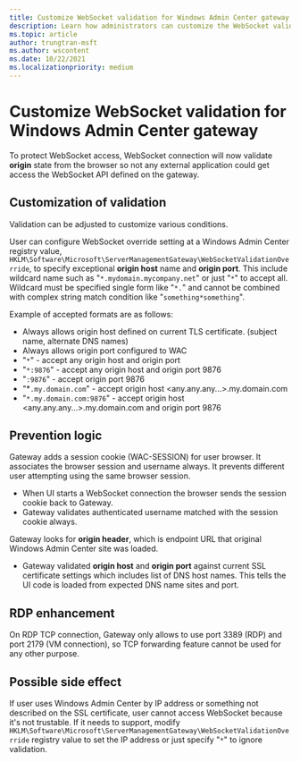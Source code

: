 ```yaml
---
title: Customize WebSocket validation for Windows Admin Center gateway
description: Learn how administrators can customize the WebSocket validation for their Windows Admin Center (Project Honolulu) instance. 
ms.topic: article
author: trungtran-msft
ms.author: wscontent
ms.date: 10/22/2021
ms.localizationpriority: medium
---
```


# Customize WebSocket validation for Windows Admin Center gateway

To protect WebSocket access, WebSocket connection will now validate **origin** state from the browser so not any external application could get access the WebSocket API defined on the gateway.

## Customization of validation

Validation can be adjusted to customize various conditions.

User can configure WebSocket override setting at a Windows Admin Center registry value, `HKLM\Software\Microsoft\ServerManagementGateway\WebSocketValidationOverride`, to specify exceptional **origin host** name and **origin port**. This include wildcard name such as "`*.mydomain.mycompany.net`" or just "`*`" to accept all. Wildcard must be specified single form like "`*.`" and cannot be combined with complex string match condition like "`something*something`". 

Example of accepted formats are as follows:
- Always allows origin host defined on current TLS certificate. (subject name, alternate DNS names)
- Always allows origin port configured to WAC
- "`*`" - accept any origin host and origin port
- "`*:9876`" - accept any origin host and origin port 9876
- "`:9876`" - accept origin port 9876
- "*`.my.domain.com`" - accept origin host <any.any.any...>.my.domain.com
- "`*.my.domain.com:9876`" - accept origin host <any.any.any...>.my.domain.com and origin port 9876

## Prevention logic

Gateway adds a session cookie (WAC-SESSION) for user browser. It associates the browser session and username always. It prevents different user attempting using the same browser session.
- When UI starts a WebSocket connection the browser sends the session cookie back to Gateway.
- Gateway validates authenticated username matched with the session cookie always.

Gateway looks for **origin header**, which is endpoint URL that original Windows Admin Center site was loaded.
- Gateway validated **origin host** and **origin port** against current SSL certificate settings which includes list of DNS host names. This tells the UI code is loaded from expected DNS name sites and port.

## RDP enhancement

On RDP TCP connection, Gateway only allows to use port 3389 (RDP) and port 2179 (VM connection), so TCP forwarding feature cannot be used for any other purpose.

## Possible side effect

If user uses Windows Admin Center by IP address or something not described on the SSL certificate, user cannot access WebSocket because it's not trustable. If it needs to support, modify `HKLM\Software\Microsoft\ServerManagementGateway\WebSocketValidationOverride` registry value to set the IP address or just specify "`*`" to ignore validation.
